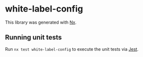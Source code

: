 # white-label-config

This library was generated with [Nx](https://nx.dev).

## Running unit tests

Run `nx test white-label-config` to execute the unit tests via [Jest](https://jestjs.io).
